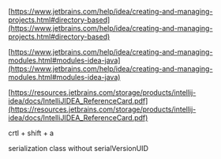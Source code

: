 [https://www.jetbrains.com/help/idea/creating-and-managing-projects.html#directory-based](https://www.jetbrains.com/help/idea/creating-and-managing-projects.html#directory-based)  
  
  
[https://www.jetbrains.com/help/idea/creating-and-managing-modules.html#modules-idea-java](https://www.jetbrains.com/help/idea/creating-and-managing-modules.html#modules-idea-java)  
  
  
[https://resources.jetbrains.com/storage/products/intellij-idea/docs/IntelliJIDEA_ReferenceCard.pdf](https://resources.jetbrains.com/storage/products/intellij-idea/docs/IntelliJIDEA_ReferenceCard.pdf)



crtl + shift + a

serialization class without serialVersionUID